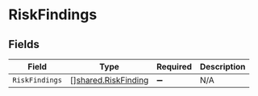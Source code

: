 # RiskFindings


## Fields

| Field                                                             | Type                                                              | Required                                                          | Description                                                       |
| ----------------------------------------------------------------- | ----------------------------------------------------------------- | ----------------------------------------------------------------- | ----------------------------------------------------------------- |
| `RiskFindings`                                                    | [][shared.RiskFinding](../../../pkg/models/shared/riskfinding.md) | :heavy_minus_sign:                                                | N/A                                                               |